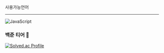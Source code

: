 사용가능언어
* * *
![JavaScript](https://img.shields.io/badge/JavaScript-F7DF1E.svg?&style=for-the-badge&logo=JavaScript&logoColor=white)


### 백준 티어 👋

[![Solved.ac Profile](http://mazassumnida.wtf/api/v2/generate_badge?boj=zminsu5)](https://solved.ac/zminsu5/)
